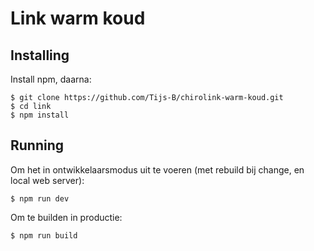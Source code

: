 # Link warm koud

## Installing
Install npm, daarna:

```console
$ git clone https://github.com/Tijs-B/chirolink-warm-koud.git
$ cd link
$ npm install
```

## Running
Om het in ontwikkelaarsmodus uit te voeren (met rebuild bij change, en local web server):
```console
$ npm run dev
```

Om te builden in productie:
```console
$ npm run build
```

